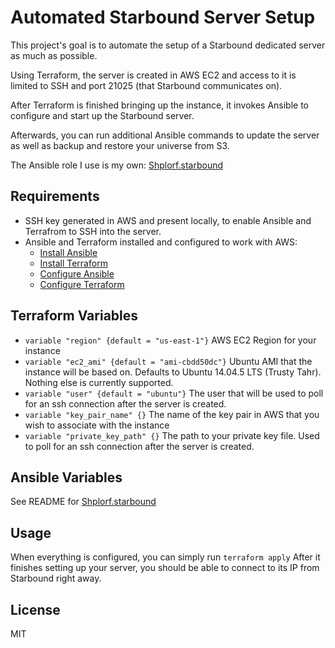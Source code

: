 Automated Starbound Server Setup
================================

This project's goal is to automate the setup of a Starbound dedicated server as much as possible.

Using Terraform, the server is created in AWS EC2 and access to it is limited to SSH and port 21025 (that Starbound communicates on).

After Terraform is finished bringing up the instance, it invokes Ansible to configure and start up the Starbound server.

Afterwards, you can run additional Ansible commands to update the server as well as backup and restore your universe from S3.

The Ansible role I use is my own: [Shplorf.starbound](https://github.com/Shplorf/ansible-starbound)

Requirements
------------
- SSH key generated in AWS and present locally, to enable Ansible and Terrafrom to SSH into the server.
- Ansible and Terraform installed and configured to work with AWS:
  - [Install Ansible](https://docs.ansible.com/ansible/intro_installation.html)
  - [Install Terraform](https://www.terraform.io/intro/getting-started/install.html)
  - [Configure Ansible](https://aws.amazon.com/blogs/apn/getting-started-with-ansible-and-dynamic-amazon-ec2-inventory-management/)
  - [Configure Terraform](https://www.terraform.io/docs/providers/aws/)

Terraform Variables
-------------------
- ```variable "region" {default = "us-east-1"}```
AWS EC2 Region for your instance
- ```variable "ec2_ami" {default = "ami-cbdd50dc"}```
Ubuntu AMI that the instance will be based on. Defaults to Ubuntu 14.04.5 LTS (Trusty Tahr). Nothing else is currently supported.
- ```variable "user" {default = "ubuntu"}```
The user that will be used to poll for an ssh connection after the server is created.
- ```variable "key_pair_name" {}```
The name of the key pair in AWS that you wish to associate with the instance
- ```variable "private_key_path" {}```
The path to your private key file. Used to poll for an ssh connection after the server is created.

Ansible Variables
-----------------
See README for [Shplorf.starbound](https://github.com/Shplorf/ansible-starbound)

Usage
-----
When everything is configured, you can simply run
```terraform apply```
After it finishes setting up your server, you should be able to connect to its IP from Starbound right away.

License
-------
MIT
